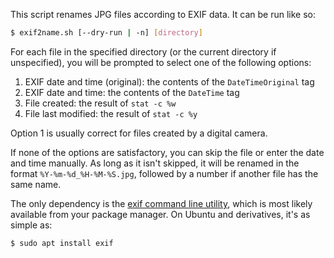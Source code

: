 This script renames JPG files according to EXIF data. It can be run like so:

```sh
$ exif2name.sh [--dry-run | -n] [directory]
```

For each file in the specified directory (or the current directory if
unspecified), you will be prompted to select one of the following options:

1. EXIF date and time (original): the contents of the `DateTimeOriginal` tag
1. EXIF date and time: the contents of the `DateTime` tag
1. File created: the result of `stat -c %w`
1. File last modified: the result of `stat -c %y`

Option 1 is usually correct for files created by a digital camera.

If none of the options are satisfactory, you can skip the file or enter the date
and time manually. As long as it isn't skipped, it will be renamed in the format
`%Y-%m-%d_%H-%M-%S.jpg`, followed by a number if another file has the same name.

The only dependency is the
[exif command line utility](https://github.com/libexif/exif), which is most
likely available from your package manager. On Ubuntu and derivatives, it's as
simple as:

```sh
$ sudo apt install exif
```

